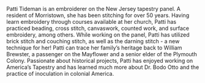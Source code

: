 Patti Tideman is an embroiderer on the New Jersey tapestry panel. A resident of Morristown, she has been stitching for over 50 years. Having learn embroidery through courses available at her church, Patti has practiced beading, cross stitch, canvaswork, counted work, and surface embroidery, among others. While working on the panel, Patti has utilized brick stitch and couching stitch, as well as the darning stitch - a new technique for her! Patti can trace her family’s heritage back to William Brewster, a passenger on the Mayflower and a senior elder of the Plymouth Colony. Passionate about historical projects, Patti has enjoyed working on America’s Tapestry and has learned much more about Dr. Bodo Otto and the practice of inoculation in colonial America. 


